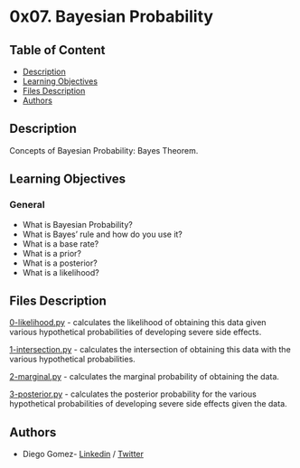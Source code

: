 # 0x07. Bayesian Probability

## Table of Content
* [Description](#description)
* [Learning Objectives](#learning-objectives)
* [Files Description](#files-description)
* [Authors](#authors)

## Description
Concepts of Bayesian Probability: Bayes Theorem.


## Learning Objectives
### General

- What is Bayesian Probability?
- What is Bayes’ rule and how do you use it?
- What is a base rate?
- What is a prior?
- What is a posterior?
- What is a likelihood?


## Files Description

[0-likelihood.py](0-likelihood.py) - calculates the likelihood of obtaining this data given various hypothetical probabilities of developing severe side effects.

[1-intersection.py](1-intersection.py) - calculates the intersection of obtaining this data with the various hypothetical probabilities.

[2-marginal.py](2-marginal.py) - calculates the marginal probability of obtaining the data.

[3-posterior.py](3-posterior.py) - calculates the posterior probability for the various hypothetical probabilities of developing severe side effects given the data.

## Authors
* Diego Gomez- [Linkedin](https://www.linkedin.com/in/diego-g%C3%B3mez-8861b61a1/) / [Twitter](https://twitter.com/dagomez2530)
